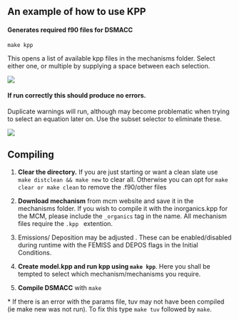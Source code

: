 ## An example of how to use KPP
#### Generates required f90 files for DSMACC


```
make kpp
```
This opens a list of available kpp files in the mechanisms folder. Select either one, or multiple by supplying a space between each selection. 


![ ](img/kppmech)


#### If run correctly this should produce no errors. 
Duplicate warnings will run, although may become problematic when trying to select an equation later on. Use the subset selector to eliminate these. 


![ ](img/kpp)




## Compiling
1. **Clear the directory.** If you are just starting or want a clean slate use `make distclean && make new` to clear all. 
Otherwise you can opt for `make clear or make clean` to remove the .f90/other files

2. **Download mechanism** from mcm website and save it in the mechanisms folder. If you wish to compile it with the inorganics.kpp for the MCM, please include the `_organics` tag in the name. All mechanism files require the `.kpp ` extention. 

3. Emissions/ Deposition may be adjusted <include something about peters script>. These can be enabled/disabled during runtime with the FEMISS and DEPOS flags in the Initial Conditions. 

4. **Create model.kpp and run kpp using `make kpp`**. Here you shall be tempted to select which mechanism/mechanisms you require. 

5. **Compile DSMACC** with `make`

\* If there is an error with the params file, tuv may not have been compiled (ie make new was not run). To fix this type `make tuv`  followed by `make`. 


